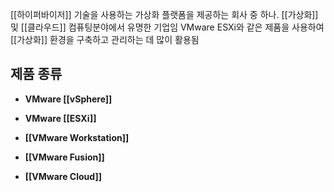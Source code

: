 [[하이퍼바이저]] 기술을 사용하는 가상화 플랫폼을 제공하는 회사 중 하나.
[[가상화]] 및 [[클라우드]] 컴퓨팅분야에서 유명한 기업임
VMware ESXi와 같은 제품을 사용하여 [[가상화]] 환경을 구축하고 관리하는 데 많이 활용됨

## 제품 종류

- **VMware [[vSphere]]**
    
- **VMware [[ESXi]]**
    
- **[[VMware Workstation]]**
    
- **[[VMware Fusion]]**
    
- **[[VMware Cloud]]**